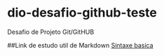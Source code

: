 # dio-desafio-github-teste
Desafio de Projeto Git/GitHUB

##Link de estudo util de Markdown
[Sintaxe basica](https://www.markdownguide.org/basic-syntax/)
